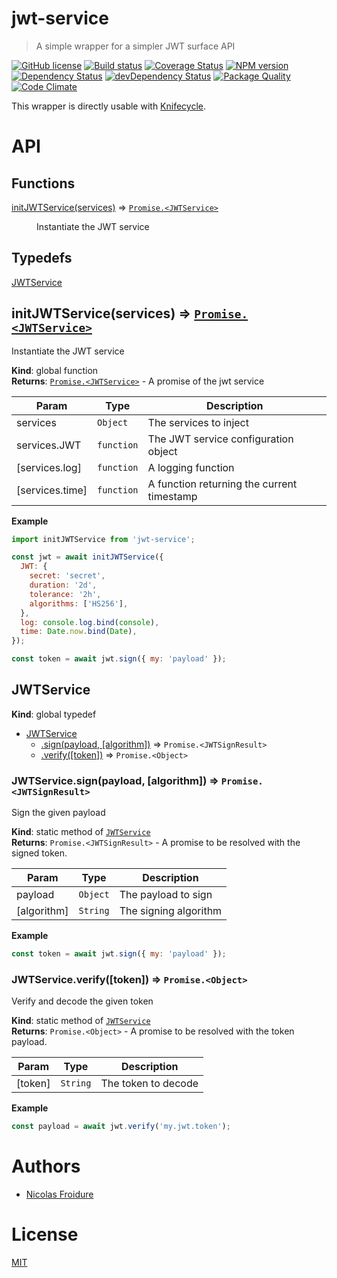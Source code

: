 [//]: # ( )
[//]: # (This file is automatically generated by a `metapak`)
[//]: # (module. Do not change it  except between the)
[//]: # (`content:start/end` flags, your changes would)
[//]: # (be overridden.)
[//]: # ( )
# jwt-service
> A simple wrapper for a simpler JWT surface API

[![GitHub license](https://img.shields.io/badge/license-MIT-blue.svg)](https://github.com/nfroidure/jwt-service/blob/master/LICENSE)
[![Build status](https://travis-ci.com/nfroidure/jwt-service.svg?branch=master)](https://travis-ci.com/github/nfroidure/jwt-service)
[![Coverage Status](https://coveralls.io/repos/github/nfroidure/jwt-service/badge.svg?branch=master)](https://coveralls.io/github/nfroidure/jwt-service?branch=master)
[![NPM version](https://badge.fury.io/js/jwt-service.svg)](https://npmjs.org/package/jwt-service)
[![Dependency Status](https://david-dm.org/nfroidure/jwt-service.svg)](https://david-dm.org/nfroidure/jwt-service)
[![devDependency Status](https://david-dm.org/nfroidure/jwt-service/dev-status.svg)](https://david-dm.org/nfroidure/jwt-service#info=devDependencies)
[![Package Quality](https://npm.packagequality.com/shield/jwt-service.svg)](https://packagequality.com/#?package=jwt-service)
[![Code Climate](https://codeclimate.com/github/nfroidure/jwt-service.svg)](https://codeclimate.com/github/nfroidure/jwt-service)


[//]: # (::contents:start)

This wrapper is directly usable with [Knifecycle](https://github.com/nfroidure/knifecycle).

[//]: # (::contents:end)

# API
## Functions

<dl>
<dt><a href="#initJWTService">initJWTService(services)</a> ⇒ <code><a href="#JWTService">Promise.&lt;JWTService&gt;</a></code></dt>
<dd><p>Instantiate the JWT service</p>
</dd>
</dl>

## Typedefs

<dl>
<dt><a href="#JWTService">JWTService</a></dt>
<dd></dd>
</dl>

<a name="initJWTService"></a>

## initJWTService(services) ⇒ [<code>Promise.&lt;JWTService&gt;</code>](#JWTService)
Instantiate the JWT service

**Kind**: global function  
**Returns**: [<code>Promise.&lt;JWTService&gt;</code>](#JWTService) - A promise of the jwt service  

| Param | Type | Description |
| --- | --- | --- |
| services | <code>Object</code> | The services to inject |
| services.JWT | <code>function</code> | The JWT service configuration object |
| [services.log] | <code>function</code> | A logging function |
| [services.time] | <code>function</code> | A function returning the current timestamp |

**Example**  
```js
import initJWTService from 'jwt-service';

const jwt = await initJWTService({
  JWT: {
    secret: 'secret',
    duration: '2d',
    tolerance: '2h',
    algorithms: ['HS256'],
  },
  log: console.log.bind(console),
  time: Date.now.bind(Date),
});

const token = await jwt.sign({ my: 'payload' });
```
<a name="JWTService"></a>

## JWTService
**Kind**: global typedef  

* [JWTService](#JWTService)
    * [.sign(payload, [algorithm])](#JWTService.sign) ⇒ <code>Promise.&lt;JWTSignResult&gt;</code>
    * [.verify([token])](#JWTService.verify) ⇒ <code>Promise.&lt;Object&gt;</code>

<a name="JWTService.sign"></a>

### JWTService.sign(payload, [algorithm]) ⇒ <code>Promise.&lt;JWTSignResult&gt;</code>
Sign the given payload

**Kind**: static method of [<code>JWTService</code>](#JWTService)  
**Returns**: <code>Promise.&lt;JWTSignResult&gt;</code> - A promise to be resolved with the signed token.  

| Param | Type | Description |
| --- | --- | --- |
| payload | <code>Object</code> | The payload to sign |
| [algorithm] | <code>String</code> | The signing algorithm |

**Example**  
```js
const token = await jwt.sign({ my: 'payload' });
```
<a name="JWTService.verify"></a>

### JWTService.verify([token]) ⇒ <code>Promise.&lt;Object&gt;</code>
Verify and decode the given token

**Kind**: static method of [<code>JWTService</code>](#JWTService)  
**Returns**: <code>Promise.&lt;Object&gt;</code> - A promise to be resolved with the token payload.  

| Param | Type | Description |
| --- | --- | --- |
| [token] | <code>String</code> | The token to decode |

**Example**  
```js
const payload = await jwt.verify('my.jwt.token');
```

# Authors
- [Nicolas Froidure](https://insertafter.com/en/index.html)

# License
[MIT](https://github.com/nfroidure/jwt-service/blob/master/LICENSE)
